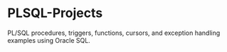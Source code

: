 # PLSQL-Projects
PL/SQL procedures, triggers, functions, cursors, and exception handling examples using Oracle SQL.
